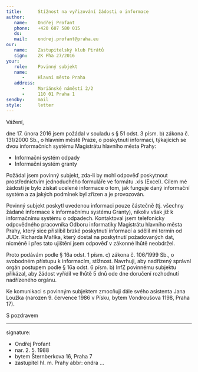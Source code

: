 ```yaml
---
title:      Stížnost na vyřizování žádosti o informace
author:
   name:    Ondřej Profant
   phone:   +420 607 580 015
   ds:      
   mail:    ondrej.profant@praha.eu
our:
   name:    Zastupitelský klub Pirátů
   sign:    ZK Pha 27/2016
your:
   role:    Povinný subjekt
   name:    
      -     Hlavní město Praha
   address:
      -     Mariánské náměstí 2/2
      -     110 01 Praha 1
sendby:     mail
style:      letter
---
```


Vážení,

dne 17. února 2016 jsem požádal v souladu s § 51 odst. 3 písm. b) zákona č. 131/2000 Sb., o hlavním městě Praze, o poskytnutí informací, týkajících se dvou informačních systému Magistrátu hlavního města Prahy:

- Informační systém odpady
- Informační systém granty

Požádal jsem povinný subjekt, zda-li by mohl odpověď poskytnout prostřednictvím jednoduchého formuláře ve formátu .xls (Excel). Cílem mé žádosti je bylo získat ucelené informace o tom, jak funguje daný informační systém a za jakých podmínek byl zřízen a je provozován.

Povinný subjekt poskytl uvedenou informaci pouze částečně (tj. všechny žádané informace k informačnímu systému Granty), nikoliv však již k informačnímu systému o odpadech. Kontaktoval jsem telefonicky odpovědného pracovníka Odboru informatiky Magistrátu hlavního města Prahy, který sice přislíbil brzké poskytnutí informací a sdělil mi termín od JUDr. Richarda Maříka, který dostal na poskytnutí požadovaných dat, nicméně i přes tato ujištění jsem odpověď v zákonné lhůtě neobdržel.

Proto podávám podle § 16a odst. 1 písm. c) zákona č. 106/1999 Sb., o svobodném přístupu k informacím, stížnost. Navrhuji, aby nadřízený správní orgán postupem podle § 16a odst. 6 písm. b) InfZ povinnému subjektu přikázal, aby žádost vyřídil ve lhůtě 5 dnů ode dne doručení rozhodnutí nadřízeného orgánu.

Ke komunikaci s povinným subjektem zmocňuji dále svého asistenta Jana Loužka (narozen 9. července 1986 v Písku, bytem Vondroušova 1198, Praha 17). 

S pozdravem

---
signature: 
  - Ondřej Profant
  - nar. 2. 5. 1988
  - bytem Šternberkova 16, Praha 7
  - zastupitel hl. m. Prahy
abbr:       ondra
...
